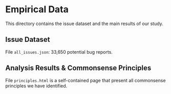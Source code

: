 # Empirical Data

This directory contains the issue dataset and the main results of our study.

## Issue Dataset

File `all_issues.json`: 33,650 potential bug reports.

## Analysis Results & Commonsense Principles

File `principles.html` is a self-contained page that present all commonsense principles we have identified.
